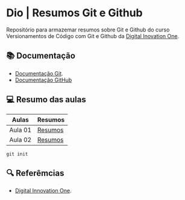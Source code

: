 # Dio | Resumos Git e Github

Repositório para armazemar resumos sobre Git e Github 
do curso Versionamentos de Código com Git e Github da 
[Digital Inovation One](https://web.dio.me).


## 📚 Documentação 
- [Documentação Git](https://git-scm.com/doc).
- [Documentação GitHub](https://docs.github.com/pt)

## 💻 Resumo das aulas 

| Aulas | Resumos |
|-------|---------|
| Aula 01 | [Resumos]() |
| Aula 02 | [Resumos]() |

```
git init 
```

## 🔍 Referêmcias 
- [Digital Innovation One]().
